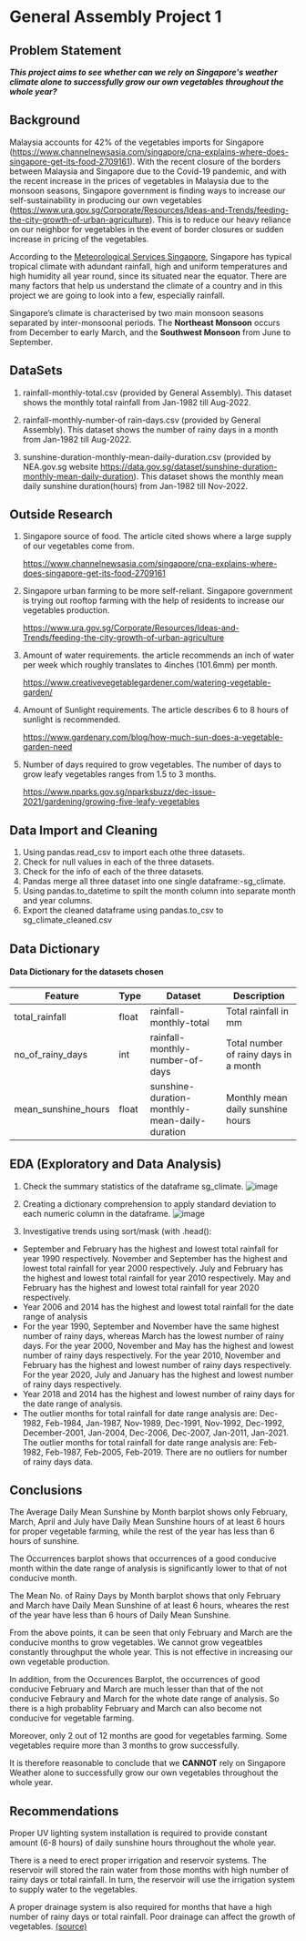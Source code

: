 # General Assembly Project 1

## Problem Statement
***This project aims to see whether can we rely on Singapore's weather climate alone to successfully grow our own vegetables throughout the whole year?***

## Background
Malaysia accounts for 42% of the vegetables imports for Singapore (https://www.channelnewsasia.com/singapore/cna-explains-where-does-singapore-get-its-food-2709161). With the recent closure of the borders between Malaysia and Singapore due to the Covid-19 pandemic, and with the recent increase in the prices of vegetables in Malaysia due to the monsoon seasons, Singapore government is finding ways to increase our self-sustainability in producing our own vegetables (https://www.ura.gov.sg/Corporate/Resources/Ideas-and-Trends/feeding-the-city-growth-of-urban-agriculture). This is to reduce our heavy reliance on our neighbor for vegetables in the event of border closures or sudden increase in pricing of the vegetables.

According to the [Meteorological Services Singapore](http://www.weather.gov.sg/climate-climate-of-singapore/#:~:text=Singapore%20is%20situated%20near%20the,month%2Dto%2Dmonth%20variation.), Singapore has typical tropical climate with adundant rainfall, high and uniform temperatures and high humidity all year round, since its situated near the equator. There are many factors that help us understand the climate of a country and in this project we are going to look into a few, especially rainfall.

Singapore’s climate is characterised by two main monsoon seasons separated by inter-monsoonal periods.  The **Northeast Monsoon** occurs from December to early March, and the **Southwest Monsoon** from June to September.

## DataSets
1) rainfall-monthly-total.csv (provided by General Assembly).
This dataset shows the monthly total rainfall from Jan-1982 till Aug-2022.

2) rainfall-monthly-number-of rain-days.csv (provided by General Assembly).
This dataset shows the number of rainy days in a month from Jan-1982 till Aug-2022.
  
3) sunshine-duration-monthly-mean-daily-duration.csv (provided by NEA.gov.sg 
website https://data.gov.sg/dataset/sunshine-duration-monthly-mean-daily-duration).
This dataset shows the monthly mean daily sunshine duration(hours) from Jan-1982 till Nov-2022. 

## Outside Research
1) Singapore source of food. The article cited shows where a large supply of our vegetables come from.

   https://www.channelnewsasia.com/singapore/cna-explains-where-does-singapore-get-its-food-2709161

2) Singapore urban farming to be more self-reliant. Singapore government is trying out rooftop farming with the help of residents to increase our vegetables production.

   https://www.ura.gov.sg/Corporate/Resources/Ideas-and-Trends/feeding-the-city-growth-of-urban-agriculture

3) Amount of water requirements. the article recommends an inch of water per week which roughly translates to 
   4inches (101.6mm) per month.
   
   https://www.creativevegetablegardener.com/watering-vegetable-garden/

4) Amount of Sunlight requirements. The article describes 6 to 8 hours of sunlight is recommended.

   https://www.gardenary.com/blog/how-much-sun-does-a-vegetable-garden-need
   
5) Number of days required to grow vegetables. The number of days to grow leafy vegetables ranges from 1.5 to 3 months.

   https://www.nparks.gov.sg/nparksbuzz/dec-issue-2021/gardening/growing-five-leafy-vegetables

## Data Import and Cleaning
1) Using pandas.read_csv to import each othe three datasets.
2) Check for null values in each of the three datasets.
3) Check for the info of each of the three datasets.
4) Pandas merge all three dataset into one single dataframe:-sg_climate.
5) Using pandas.to_datetime to spilt the month column into separate month and year columns.
5) Export the cleaned dataframe using pandas.to_csv to sg_climate_cleaned.csv

## Data Dictionary
#### Data Dictionary for the datasets chosen

|Feature|Type|Dataset|Description|
|---|---|---|---|
|total_rainfall|float|rainfall-monthly-total|Total rainfall in mm|
|no_of_rainy_days|int|rainfall-monthly-number-of-days|Total number of rainy days in a month|
|mean_sunshine_hours|float|sunshine-duration-monthly-mean-daily-duration|Monthly mean daily sunshine hours|

## EDA (Exploratory and Data Analysis)
1) Check the summary statistics of the dataframe sg_climate.
![image](https://user-images.githubusercontent.com/120021810/211339471-3daa7082-bca8-47d5-a71a-325c8b47ce0f.png)

2) Creating a dictionary comprehension to apply standard deviation to each numeric column in the dataframe.
![image](https://user-images.githubusercontent.com/120021810/211341342-f1525e80-9bc9-416c-806d-6e9e3752198f.png)

3) Investigative trends using sort/mask (with .head():
 - September and February has the highest and lowest total rainfall for year 1990 respectively.
   November and September has the highest and lowest total rainfall for year 2000 respectively.
   July and February has the highest and lowest total rainfall for year 2010 respectively.
   May and February has the highest and lowest total rainfall for year 2020 respectively.
- Year 2006 and 2014 has the highest and lowest total rainfall for the date range of analysis
- For the year 1990, September and November have the same highest number of rainy days, whereas March has the lowest number of rainy days.
For the year 2000, November and May has the highest and lowest number of rainy days respectively.
For the year 2010, November and February has the highest and lowest number of rainy days respectively.
For the year 2020, July and January has the highest and lowest number of rainy days respectively.
- Year 2018 and 2014 has the highest and lowest number of rainy days for the date range of analysis.
- The outlier months for total rainfall for date range analysis are: Dec-1982, Feb-1984, Jan-1987, Nov-1989, Dec-1991, Nov-1992, Dec-1992, December-2001, Jan-2004, Dec-2006, Dec-2007, Jan-2011, Jan-2021. The outlier months for total rainfall for date range analysis are: Feb-1982, Feb-1987, Feb-2005, Feb-2019. There are no outliers for number of rainy days data.

## Conclusions
The Average Daily Mean Sunshine by Month barplot shows only February, March, April and July have Daily Mean Sunshine hours of at least 6 hours for proper vegetable farming, while the rest of the year has less than 6 hours of sunshine.

The Occurrences barplot shows that occurrences of a good conducive month within the date range of analysis is significantly  lower to that of not conducive month.

The Mean No. of Rainy Days by Month barplot shows that only February and March have Daily Mean Sunshine of at least 6 hours, wheares the rest of the year have less than 6 hours of Daily Mean Sunshine.

From the above points, it can be seen that only February and March are the conducive months to grow vegetables. We cannot grow vegeatbles constantly throughput the whole year. This is not effective in increasing our own vegetable production. 

In addition, from the Occurences Barplot, the occurrences of good conducive February and March are much lesser than that of the not conducive Febraury and March for the whote date range of analysis. So there is a high probablity February and March can also become not conducive for vegetable farming.

Moreover, only 2 out of 12 months are good for vegetables farming. Some vegetables require more than 3 months to grow successfully.

It is therefore reasonable to conclude that we **CANNOT** rely on Singapore Weather alone to successfully grow our own vegetables throughout the whole year.

## Recommendations
Proper UV lighting system installation is required to provide constant amount (6-8 hours) of daily sunshine hours throughout the whole year. 

There is a need to erect proper irrigation and reservoir systems. The reservoir will stored the rain water from those months with high number of rainy days or total rainfall. In turn, the reservoir will use the irrigation system to supply water to the vegetables. 

A proper drainage system is also required for months that have a high number of rainy days or total rainfall. Poor drainage can affect the growth of vegetables. [(source)](https://indiaagronet.com/indiaagronet/water_management/CONTENTS/Excess%20Water.htm)



 

